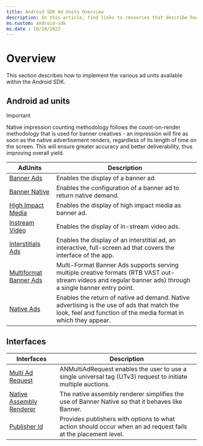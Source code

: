 ```yaml
---
title: Android SDK Ad Units Overview
description: In this article, find links to resources that describe how to implement the various ad units available within the Android SDK.
ms.custom: android-sdk
ms.date : 10/28/2023
---
```


# Overview

This section describes how to implement the various ad units available within the Android SDK.

## Android ad units

> [!IMPORTANT]
> Native impression counting methodology follows the count-on-render methodology that is used for banner creatives - an impression will fire as soon as the native advertisement renders, regardless of its length of time on the screen. This will ensure greater accuracy and better deliverability, thus improving overall yield.

| AdUnits | Description |
|---|---|
| [Banner Ads](show-banners-on-android.md) | Enables the display of a banner ad. |
| [Banner Native](show-banner-native-on-android.md) | Enables the configuration of a banner ad to return native demand. |
| [High Impact Media](show-high-impact-media-type-on-android.md) | Enables the display of high impact media as banner ad. |
| [Instream Video](show-instream-video-ads-on-android.md) | Enables the display of in-stream video ads. |
| [Interstitials Ads](show-interstitials-on-android.md) | Enables the display of an interstitial ad, an interactive, full-screen ad that covers the interface of the app. |
| [Multiformat Banner Ads](show-multi-format-banner-ads-on-ios.md) | Multi-Format Banner Ads supports serving multiple creative formats (RTB VAST out-stream videos and regular banner ads) through a single banner entry point. |
| [Native Ads](show-native-ads-on-android.md) | Enables the return of native ad demand. Native advertising is the use of ads that match the look, feel and function of the media format in which they appear. |

## Interfaces

| Interfaces | Description |
|---|---|
| [Multi Ad Request](multi-ad-request-for-android.md) | ANMultiAdRequest enables the user to use a single universal tag (UTv3) request to initiate multiple auctions. |
| [Native Assembly Renderer](native-assembly-renderer-for-android.md) | The native assembly renderer simplifies the use of Banner Native so that it behaves like Banner. |
| [Publisher Id](publisher-id-for-android.md) | Provides publishers with options to what action should occur when an ad request fails at the placement level. |
